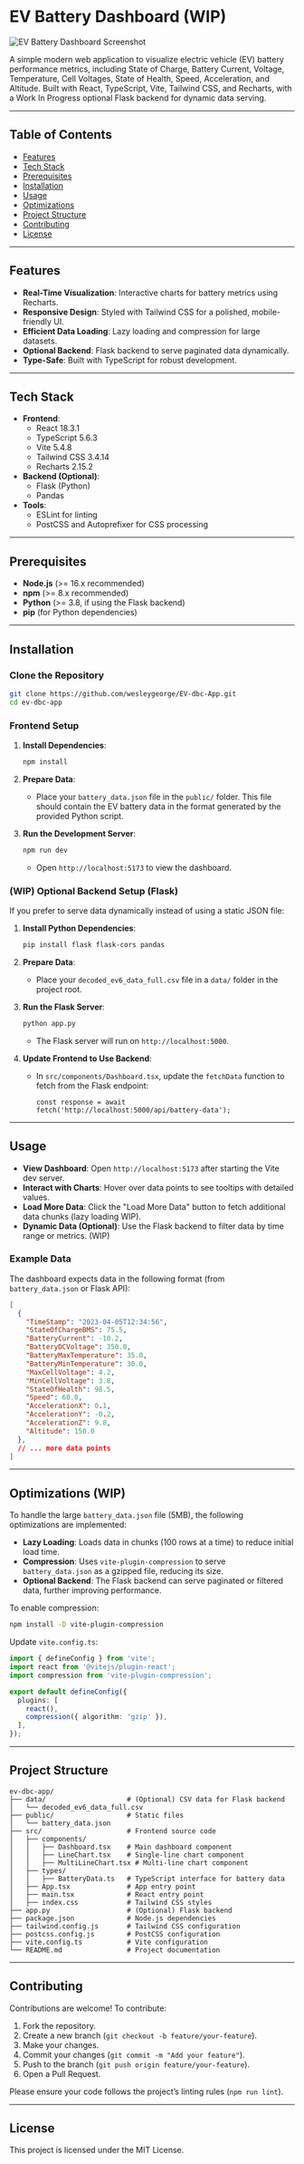 
# EV Battery Dashboard (WIP)

![EV Battery Dashboard Screenshot](screenshot.png)

A simple modern web application to visualize electric vehicle (EV) battery performance metrics, including State of Charge, Battery Current, Voltage, Temperature, Cell Voltages, State of Health, Speed, Acceleration, and Altitude. Built with React, TypeScript, Vite, Tailwind CSS, and Recharts, with a Work In Progress optional Flask backend for dynamic data serving.

---

## Table of Contents

- [Features](#features)
- [Tech Stack](#tech-stack)
- [Prerequisites](#prerequisites)
- [Installation](#installation)
- [Usage](#usage)
- [Optimizations](#optimizations)
- [Project Structure](#project-structure)
- [Contributing](#contributing)
- [License](#license)

---

## Features

- **Real-Time Visualization**: Interactive charts for battery metrics using Recharts.
- **Responsive Design**: Styled with Tailwind CSS for a polished, mobile-friendly UI.
- **Efficient Data Loading**: Lazy loading and compression for large datasets.
- **Optional Backend**: Flask backend to serve paginated data dynamically.
- **Type-Safe**: Built with TypeScript for robust development.

---

## Tech Stack

- **Frontend**:
  - React 18.3.1
  - TypeScript 5.6.3
  - Vite 5.4.8
  - Tailwind CSS 3.4.14
  - Recharts 2.15.2
- **Backend (Optional)**:
  - Flask (Python)
  - Pandas
- **Tools**:
  - ESLint for linting
  - PostCSS and Autoprefixer for CSS processing

---

## Prerequisites

- **Node.js** (>= 16.x recommended)
- **npm** (>= 8.x recommended)
- **Python** (>= 3.8, if using the Flask backend)
- **pip** (for Python dependencies)

---

## Installation

### Clone the Repository

```bash
git clone https://github.com/wesleygeorge/EV-dbc-App.git
cd ev-dbc-app
```

### Frontend Setup

1. **Install Dependencies**:
   ```bash
   npm install
   ```

2. **Prepare Data**:
   - Place your `battery_data.json` file in the `public/` folder. This file should contain the EV battery data in the format generated by the provided Python script.

3. **Run the Development Server**:
   ```bash
   npm run dev
   ```
   - Open `http://localhost:5173` to view the dashboard.

### (WIP) Optional Backend Setup (Flask)

If you prefer to serve data dynamically instead of using a static JSON file:

1. **Install Python Dependencies**:
   ```bash
   pip install flask flask-cors pandas
   ```

2. **Prepare Data**:
   - Place your `decoded_ev6_data_full.csv` file in a `data/` folder in the project root.

3. **Run the Flask Server**:
   ```bash
   python app.py
   ```
   - The Flask server will run on `http://localhost:5000`.

4. **Update Frontend to Use Backend**:
   - In `src/components/Dashboard.tsx`, update the `fetchData` function to fetch from the Flask endpoint:
     ```tsx
     const response = await fetch('http://localhost:5000/api/battery-data');
     ```

---

## Usage

- **View Dashboard**: Open `http://localhost:5173` after starting the Vite dev server.
- **Interact with Charts**: Hover over data points to see tooltips with detailed values.
- **Load More Data**: Click the "Load More Data" button to fetch additional data chunks (lazy loading WIP).
- **Dynamic Data (Optional)**: Use the Flask backend to filter data by time range or metrics. (WIP)

### Example Data
The dashboard expects data in the following format (from `battery_data.json` or Flask API):

```json
[
  {
    "TimeStamp": "2023-04-05T12:34:56",
    "StateOfChargeBMS": 75.5,
    "BatteryCurrent": -10.2,
    "BatteryDCVoltage": 350.0,
    "BatteryMaxTemperature": 35.0,
    "BatteryMinTemperature": 30.0,
    "MaxCellVoltage": 4.2,
    "MinCellVoltage": 3.8,
    "StateOfHealth": 98.5,
    "Speed": 60.0,
    "AccelerationX": 0.1,
    "AccelerationY": -0.2,
    "AccelerationZ": 9.8,
    "Altitude": 150.0
  },
  // ... more data points
]
```

---

## Optimizations (WIP)

To handle the large `battery_data.json` file (5MB), the following optimizations are implemented:

- **Lazy Loading**: Loads data in chunks (100 rows at a time) to reduce initial load time.
- **Compression**: Uses `vite-plugin-compression` to serve `battery_data.json` as a gzipped file, reducing its size.
- **Optional Backend**: The Flask backend can serve paginated or filtered data, further improving performance.

To enable compression:
```bash
npm install -D vite-plugin-compression
```
Update `vite.config.ts`:
```ts
import { defineConfig } from 'vite';
import react from '@vitejs/plugin-react';
import compression from 'vite-plugin-compression';

export default defineConfig({
  plugins: [
    react(),
    compression({ algorithm: 'gzip' }),
  ],
});
```

---

## Project Structure

```
ev-dbc-app/
├── data/                    # (Optional) CSV data for Flask backend
│   └── decoded_ev6_data_full.csv
├── public/                  # Static files
│   └── battery_data.json
├── src/                     # Frontend source code
│   ├── components/
│   │   ├── Dashboard.tsx    # Main dashboard component
│   │   ├── LineChart.tsx    # Single-line chart component
│   │   ├── MultiLineChart.tsx # Multi-line chart component
│   ├── types/
│   │   ├── BatteryData.ts   # TypeScript interface for battery data
│   ├── App.tsx              # App entry point
│   ├── main.tsx             # React entry point
│   ├── index.css            # Tailwind CSS styles
├── app.py                   # (Optional) Flask backend
├── package.json             # Node.js dependencies
├── tailwind.config.js       # Tailwind CSS configuration
├── postcss.config.js        # PostCSS configuration
├── vite.config.ts           # Vite configuration
└── README.md                # Project documentation
```

---

## Contributing

Contributions are welcome! To contribute:

1. Fork the repository.
2. Create a new branch (`git checkout -b feature/your-feature`).
3. Make your changes.
4. Commit your changes (`git commit -m "Add your feature"`).
5. Push to the branch (`git push origin feature/your-feature`).
6. Open a Pull Request.

Please ensure your code follows the project’s linting rules (`npm run lint`).

---

## License

This project is licensed under the MIT License.
